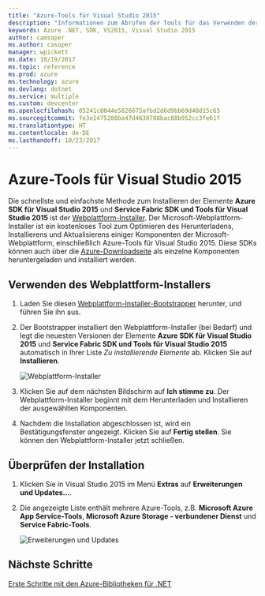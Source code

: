 ```yaml
---
title: "Azure-Tools für Visual Studio 2015"
description: "Informationen zum Abrufen der Tools für das Verwenden der Azure .NET-Bibliotheken in Visual Studio 2015."
keywords: Azure .NET, SDK, VS2015, Visual Studio 2015
author: camsoper
ms.author: casoper
manager: wpickett
ms.date: 10/19/2017
ms.topic: reference
ms.prod: azure
ms.technology: azure
ms.devlang: dotnet
ms.service: multiple
ms.custom: devcenter
ms.openlocfilehash: 05241c8044e5826675afbd2d6d9bb69d48d15c65
ms.sourcegitcommit: fe3e1475208ba47d4630788bac88b952cc3fe61f
ms.translationtype: HT
ms.contentlocale: de-DE
ms.lasthandoff: 10/23/2017
---
```

# <a name="azure-tools-for-visual-studio-2015"></a>Azure-Tools für Visual Studio 2015

Die schnellste und einfachste Methode zum Installieren der Elemente **Azure SDK für Visual Studio 2015** und **Service Fabric SDK und Tools für Visual Studio 2015** ist der [Webplattform-Installer](https://www.microsoft.com/web/downloads/platform.aspx).  Der Microsoft-Webplattform-Installer ist ein kostenloses Tool zum Optimieren des Herunterladens, Installierens und Aktualisierens einiger Komponenten der Microsoft-Webplattform, einschließlich Azure-Tools für Visual Studio 2015.  Diese SDKs können auch über die [Azure-Downloadseite](https://azure.microsoft.com/downloads/) als einzelne Komponenten heruntergeladen und installiert werden. 

## <a name="using-the-web-platform-installer"></a>Verwenden des Webplattform-Installers

1. Laden Sie diesen [Webplattform-Installer-Bootstrapper](https://www.microsoft.com/web/handlers/webpi.ashx?command=getinstallerredirect&appid=VWDOrVs2015AzurePack;MicrosoftAzure-ServiceFabric-VS2015) herunter, und führen Sie ihn aus.  

2. Der Bootstrapper installiert den Webplattform-Installer (bei Bedarf) und legt die neuesten Versionen der Elemente **Azure SDK für Visual Studio 2015** und **Service Fabric SDK und Tools für Visual Studio 2015** automatisch in Ihrer Liste *Zu installierende Elemente* ab.  Klicken Sie auf **Installieren**.

    ![Webplattform-Installer](media/dotnet-sdk-vs2015-install/webpi.png)

3. Klicken Sie auf dem nächsten Bildschirm auf **Ich stimme zu**.  Der Webplattform-Installer beginnt mit dem Herunterladen und Installieren der ausgewählten Komponenten.

4. Nachdem die Installation abgeschlossen ist, wird ein Bestätigungsfenster angezeigt.  Klicken Sie auf **Fertig stellen**.  Sie können den Webplattform-Installer jetzt schließen.

## <a name="verifying-the-installation"></a>Überprüfen der Installation

1. Klicken Sie in Visual Studio 2015 im Menü **Extras** auf **Erweiterungen und Updates...**.

2. Die angezeigte Liste enthält mehrere Azure-Tools, z.B. **Microsoft Azure App Service-Tools**, **Microsoft Azure Storage - verbundener Dienst** und **Service Fabric-Tools**.

    ![Erweiterungen und Updates](media\dotnet-sdk-vs2015-install\ext-tools.png)

## <a name="next-steps"></a>Nächste Schritte

[Erste Schritte mit den Azure-Bibliotheken für .NET](dotnet-sdk-azure-get-started.md)
